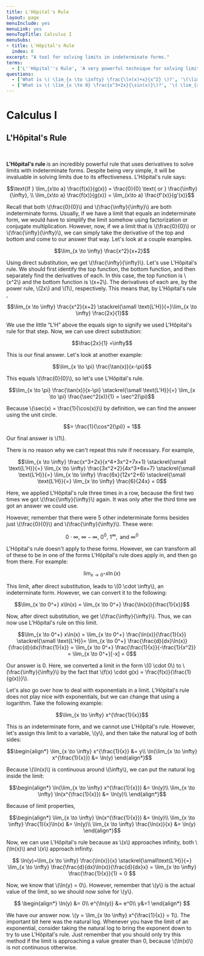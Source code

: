 ```yaml
---
title: L'Hôpital's Rule
layout: page
menuInclude: yes
menuLink: yes
menuTopTitle: Calculus I
menuSubs:
- title: L'Hôpital's Rule
  index: 8
excerpt: "A tool for solving limits in indeterminate forms."
terms:
  - ['L''Hôpital''s Rule', 'A very powerful technique for solving limits that are equal to \(\frac{0}{0}\) or \(\frac{\infty}{\infty}\). It says that \(\\ \text{If } \lim_{x\to a} \frac{f(x)}{g(x)} = \frac{0}{0} \text{ or } \frac{\infty}{\infty}, \\ \lim_{x\to a} \frac{f(x)}{g(x)} = \lim_{x\to a} \frac{f''(x)}{g''(x)}\)']
questions:
  - ['What is \( \lim_{x \to \infty} \frac{\ln(x)+x}{x^2} \)?', '\(\lim_{x \to \infty} \frac{\ln(x)+x}{x^2} = \lim_{x \to \infty} \frac{1/x + 1}{2x} = \frac{1/\infty + 1}{\infty} = 0 \)']
  - ['What is \( \lim_{x \to 0} \frac{x^3+2x}{\sin(x)}\)?', '\( \lim_{x \to 0} \frac{x^3+2x}{\sin(x)} = \lim_{x \to 0} \frac{3x^2+2}{\cos(x)} = \frac{2}{1} = 2 \)']
---
```



<h1>Calculus I</h1>

<h2>L'Hôpital's Rule</h2><br>


<b>L'Hôpital's rule </b> is an incredibly powerful rule that uses derivatives to solve limits with indeterminate forms. Despite being very simple, it will be invaluable in solving limits due to its effectiveness. L'Hôpital's rule says:

$$\text{If } \lim_{x\to a} \frac{f(x)}{g(x)} = \frac{0}{0} \text{ or } \frac{\infty}{\infty}, \\ \lim_{x\to a} \frac{f(x)}{g(x)} = \lim_{x\to a} \frac{f'(x)}{g'(x)}$$

Recall that both \\(\frac{0}{0}\\) and \\(\frac{\infty}{\infty}\\) are both indeterminate forms. Usually, if we have a limit that equals an indeterminate form, we would have to simplify the limit somehow using factorization or conjugate multiplication. However, now, if we a limit that is \\(\frac{0}{0}\\) or \\(\frac{\infty}{\infty}\\), we can simply take the derivative of the top and bottom and come to our answer that way. Let's look at a couple examples.

$$\lim_{x \to \infty} \frac{x^2}{x+2}$$

Using direct substitution, we get \\(\frac{\infty}{\infty}\\). Let's use L'Hôpital's rule. We should first identify the top function, the bottom function, and then separately find the derivatives of each. In this case, the top function is \\(x^2\\) and the bottom function is \\(x+2\\). The derivatives of each are, by the power rule, \\(2x\\) and \\(1\\), respectively. This means that, by L'Hôpital's rule ,

$$\lim_{x \to \infty} \frac{x^2}{x+2} \stackrel{\small \text{L'H}}{=}\lim_{x \to \infty} \frac{2x}{1}$$

We use the little “L'H” above the equals sign to signify we used L'Hôpital's rule for that step. Now, we can use direct substitution:

$$\frac{2x}{1} =\infty$$

This is our final answer. Let's look at another example:

$$\lim_{x \to \pi} \frac{\tan(x)}{x-\pi}$$

This equals \\(\frac{0}{0}\\), so let's use L'Hôpital's rule.

$$\lim_{x \to \pi} \frac{\tan(x)}{x-\pi} \stackrel{\small \text{L'H}}{=} \lim_{x \to \pi} \frac{\sec^2(x)}{1} = \sec^2(\pi)$$

Because \\(\sec(x) = \frac{1}{\cos(x)}\\) by definition, we can find the answer using the unit circle.

$$= \frac{1}{\cos^2(\pi)} = 1$$

Our final answer is \\(1\\).

There is no reason why we can't repeat this rule if necessary. For example,

$$\lim_{x \to \infty} \frac{x^3+2x}{x^4+3x^2+7x+1} \stackrel{\small \text{L'H}}{=} \lim_{x \to \infty} \frac{3x^2+2}{4x^3+6x+7} \stackrel{\small \text{L'H}}{=} \lim_{x \to \infty} \frac{6x}{12x^2+6} \stackrel{\small \text{L'H}}{=} \lim_{x \to \infty} \frac{6}{24x} = 0$$

Here, we applied L'Hôpital's rule three times in a row, because the first two times we got \\(\frac{\infty}{\infty}\\) again. It was only after the third time we got an answer we could use.

However, remember that there were 5 other indeterminate forms besides just \\(\frac{0}{0}\\) and \\(\frac{\infty}{\infty}\\). These were:

$$0\cdot\infty ,~ \infty -\infty ,~ 0^{0},~ 1^{\infty }, {\text{ and }} \infty ^{0}$$

L'Hôpital's rule doesn't apply to these forms. However, we can transform all of these to be in one of the forms L'Hôpital's rule does apply in, and then go from there. For example:

$$\lim_{x \to 0^+} x\ln(x)$$

This limit, after direct substitution, leads to \\(0 \cdot \infty\\), an indeterminate form. However, we can convert it to the following:

$$\lim_{x \to 0^+} x\ln(x) = \lim_{x \to 0^+} \frac{\ln(x)}{\frac{1}{x}}$$

Now, after direct substitution, we get \\(\frac{\infty}{\infty}\\). Thus, we can now use L'Hôpital's rule on this limit.

$$\lim_{x \to 0^+} x\ln(x) = \lim_{x \to 0^+} \frac{\ln(x)}{\frac{1}{x}} \stackrel{\small \text{L'H}}= \lim_{x \to 0^+} \frac{\frac{d}{dx}\ln(x)}{\frac{d}{dx}\frac{1}{x}} = \lim_{x \to 0^+} \frac{\frac{1}{x}}{-\frac{1}{x^2}} = \lim_{x \to 0^+}[-x] = 0$$

Our answer is 0. Here, we converted a limit in the form \\(0 \cdot 0\\) to \\(\frac{\infty}{\infty}\\) by the fact that \\(f(x) \cdot g(x) = \frac{f(x)}{\frac{1}{g(x)}}\\).

Let's also go over how to deal with exponentials in a limit. L'Hôpital's rule does not play nice with exponentials, but we can change that using a logarithm. Take the following example:

$$\lim_{x \to \infty} x^{\frac{1}{x}}$$

This is an indeterminate form, and we cannot use L'Hôpital's rule. However, let's assign this limit to a variable, \\(y\\), and then take the natural log of both sides:

$$\begin{align*}
\lim_{x \to \infty} x^{\frac{1}{x}} &= y\\
\ln(\lim_{x \to \infty} x^{\frac{1}{x}}) &= \ln(y)
\end{align*}$$

Because \\(\ln(x)\\) is continuous around \\(\infty\\), we can put the natural log inside the limit:

$$\begin{align*}
\ln(\lim_{x \to \infty} x^{\frac{1}{x}}) &= \ln(y)\\
\lim_{x \to \infty} \ln(x^{\frac{1}{x}}) &= \ln(y)\\
\end{align*}$$

Because of limit properties,

$$\begin{align*}
\lim_{x \to \infty} \ln(x^{\frac{1}{x}}) &= \ln(y)\\
\lim_{x \to \infty} \frac{1}{x}\ln(x) &= \ln(y)\\
\lim_{x \to \infty} \frac{\ln(x)}{x} &= \ln(y)
\end{align*}$$

Now, we can use L'Hôpital's rule because as \\(x\\) approaches infinity, both \\(\ln(x)\\) and \\(x\\) approach infinity.

$$
\ln(y)=\lim_{x \to \infty} \frac{\ln(x)}{x} \stackrel{\small\text{L'H}}{=} \lim_{x \to \infty} \frac{\frac{d}{dx}\ln(x)}{\frac{d}{dx}x} = \lim_{x \to \infty} \frac{\frac{1}{x}}{1} = 0
$$

Now, we know that \\(\ln(y) = 0\\). However, remember that \\(y\\) is the actual value of the limit, so we should now solve for \\(y\\).

$$
\begin{align*}
\ln(y) &= 0\\
e^{\ln(y)} &= e^0\\
y&=1
\end{align*}
$$

We have our answer now. \\(y = \lim_{x \to \infty} x^{\frac{1}{x}} = 1\\). The important bit here was the natural log. Whenever you have the limit of an exponential, consider taking the natural log to bring the exponent down to try to use L'Hôpital's rule. Just remember that you should only try this method if the limit is approaching a value greater than 0, because \\(\ln(x)\\) is not continuous otherwise.
